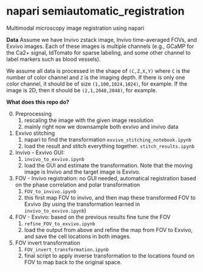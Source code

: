 # napari semiautomatic_registration
Multimodal microscopy image registration using napari

**Data**
Assume we have Invivo zstack image, Invivo time-averaged FOVs, and Exvivo images. Each of these images is multiple channels (e.g., GCaMP for the Ca2+ signal, tdTomato for sparse labeling, and some other channel to label markers such as blood vessels). 

We assume all data is processed in the shape of `(C,Z,X,Y)` where `C` is the number of color channel and `Z` is the imaging depth. If there is only one color channel, it should be of size `(1,100,1024,1024)`, for example. If the image is 2D, then it should be `(2,1,2048,2048)`, for example. 


**What does this repo do?**

0. Preprocessing
    1. rescaling the image with the given image resolution 
    2. mainly right now we downsample both exvivo and invivo data
1. Exvivo stitching 
    1. napari to find the transformation `exvivo_stitching_notebook.ipynb`
    2. load the result and stitch everything together. `stitch_results.ipynb`
2. Invivo - Exvivo GUI:
    1. `invivo_to_exvivo.ipynb`
    2. load the GUI and estimate the transformation. Note that the moving image is Invivo and the target image is Exvivo.
3. FOV - Invivo registration: no GUI needed, automatical registration based on the phase correlation and polar transformation
    1. `FOV_to_invivo.ipynb`
    2. this first map FOV to invivo, and then map these transformed FOV to Exvivo (by using the transformation learned in `invivo_to_exvivo.ipynb`)
4. FOV - Exvivo: based on the previous results fine tune the FOV
    1. `refine_FOV_to_exvivo.ipynb`
    2. load the output from above and refine the map from FOV to Exvivo, and save the cell locations in both images.
5. FOV invert transformation 
    1. `FOV_invert_transformation.ipynb`
    2. final script to apply inverse transformation to the locations found on FOV to map back to the original space. 


